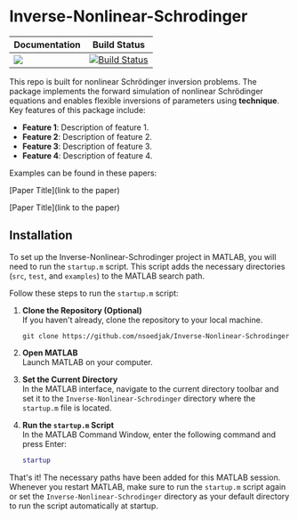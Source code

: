 # Inverse-Nonlinear-Schrodinger


| Documentation                                                | Build Status                                                 |
| ------------------------------------------------------------ | ------------------------------------------------------------ |
| [![](https://img.shields.io/badge/docs-dev-blue.svg)](https://your.github.io/Schrodinger.jl/dev/) | [![Build Status](https://travis-ci.com/your/Schrodinger.jl.svg?branch=master)](https://travis-ci.com/your/Schrodinger.jl) |

This repo is built for nonlinear Schrödinger inversion problems. The package implements the forward simulation of nonlinear Schrödinger equations and enables flexible inversions of parameters using **technique**. Key features of this package include:

- **Feature 1**: Description of feature 1.
- **Feature 2**: Description of feature 2.
- **Feature 3**: Description of feature 3.
- **Feature 4**: Description of feature 4.

Examples can be found in these papers:

[Paper Title](link to the paper)

[Paper Title](link to the paper)

## Installation



To set up the Inverse-Nonlinear-Schrodinger project in MATLAB, you will need to run the `startup.m` script. This script adds the necessary directories (`src`, `test`, and `examples`) to the MATLAB search path.

Follow these steps to run the `startup.m` script:

1. **Clone the Repository (Optional)**  
    If you haven't already, clone the repository to your local machine.
    ```
    git clone https://github.com/nsoedjak/Inverse-Nonlinear-Schrodinger
    ```
    
2. **Open MATLAB**  
    Launch MATLAB on your computer.

3. **Set the Current Directory**  
    In the MATLAB interface, navigate to the current directory toolbar and set it to the `Inverse-Nonlinear-Schrodinger` directory where the `startup.m` file is located. 

4. **Run the `startup.m` Script**  
    In the MATLAB Command Window, enter the following command and press Enter:
    ```matlab
    startup
    ```

That's it! The necessary paths have been added for this MATLAB session. Whenever you restart MATLAB, make sure to run the `startup.m` script again or set the `Inverse-Nonlinear-Schrodinger` directory as your default directory to run the script automatically at startup.